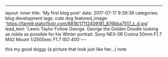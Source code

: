 ---
layout: inner
title: 'My first blog post'
date: 2017-07-17 9:39:39
categories: blog development
tags: cute dog
featured_image: 'https://farm9.staticflickr.com/8818/17112409181_876bba7517_z_d.jpg'
lead_text: 'Lewis Taylor Follow George. George the Golden Doodle looking as noble as possible for his Winter portrait. Sony NEX-5R
Cosina 50mm F1.7 M42 Mount 1/2500sec F1.7 ISO 400'---

this my good doggy (a picture that look just like her...) note

